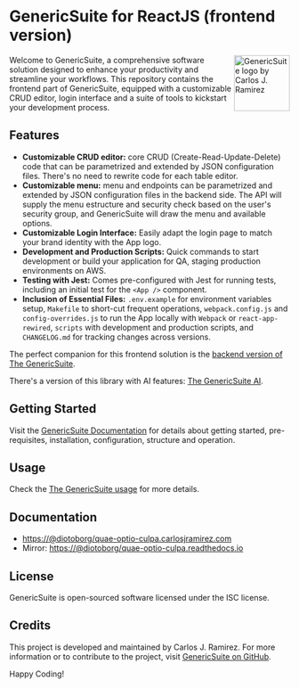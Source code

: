 # GenericSuite for ReactJS (frontend version)

<img 
    align="right"
    width="100"
    height="100"
    src="https://@diotoborg/quae-optio-culpa.carlosjramirez.com/images/gs_logo_circle.svg"
    title="GenericSuite logo by Carlos J. Ramirez"
/>

Welcome to GenericSuite, a comprehensive software solution designed to enhance your productivity and streamline your workflows. This repository contains the frontend part of GenericSuite, equipped with a customizable CRUD editor, login interface and a suite of tools to kickstart your development process.

## Features

- **Customizable CRUD editor:** core CRUD (Create-Read-Update-Delete) code that can be parametrized and extended by JSON configuration files. There's no need to rewrite code for each table editor.
- **Customizable menu:** menu and endpoints can be parametrized and extended by JSON configuration files in the backend side. The API will supply the menu estructure and security check based on the user's security group, and GenericSuite will draw the menu and available options.
- **Customizable Login Interface:** Easily adapt the login page to match your brand identity with the App logo.
- **Development and Production Scripts:** Quick commands to start development or build your application for QA, staging production environments on AWS.
- **Testing with Jest:** Comes pre-configured with Jest for running tests, including an initial test for the `<App />` component.
- **Inclusion of Essential Files:** `.env.example` for environment variables setup, `Makefile` to short-cut frequent operations, `webpack.config.js` and `config-overrides.js` to run the App locally with `Webpack` or `react-app-rewired`, `scripts` with development and production scripts, 
 and `CHANGELOG.md` for tracking changes across versions.

The perfect companion for this frontend solution is the [backend version of The GenericSuite](https://github.com/tomkat-cr/@diotoborg/quae-optio-culpa-be).

There's a version of this library with AI features: [The GenericSuite AI](https://github.com/diotoborg/quae-optio-culpa-ai).

## Getting Started

Visit the [GenericSuite Documentation](https://@diotoborg/quae-optio-culpa.carlosjramirez.com/Frontend-Development/GenericSuite-Core/) for details about getting started, pre-requisites, installation, configuration, structure and operation.

## Usage

Check the [The GenericSuite usage](https://@diotoborg/quae-optio-culpa.carlosjramirez.com/Frontend-Development/GenericSuite-Core#usage) for more details.

## Documentation

* [https://@diotoborg/quae-optio-culpa.carlosjramirez.com](https://@diotoborg/quae-optio-culpa.carlosjramirez.com)
* Mirror: [https://@diotoborg/quae-optio-culpa.readthedocs.io](https://@diotoborg/quae-optio-culpa.readthedocs.io)

## License

GenericSuite is open-sourced software licensed under the ISC license.

## Credits

This project is developed and maintained by Carlos J. Ramirez. For more information or to contribute to the project, visit [GenericSuite on GitHub](https://github.com/diotoborg/quae-optio-culpa).

Happy Coding!